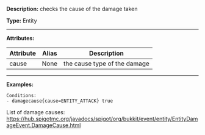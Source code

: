 **Description:** checks the cause of the damage taken

**Type:** Entity

---

**Attributes:**

| Attribute  | Alias | Description                  |
| ---------- | ----- | ---------------------------- |
| cause      | None  | the cause type of the damage |

---

**Examples:**

```
Conditions:
- damagecause{cause=ENTITY_ATTACK} true
```

List of damage causes: https://hub.spigotmc.org/javadocs/spigot/org/bukkit/event/entity/EntityDamageEvent.DamageCause.html